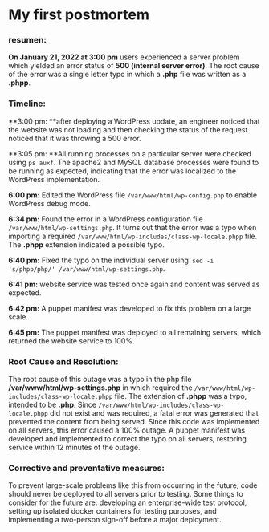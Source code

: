 # My first postmortem

### resumen:

**On January 21, 2022 at 3:00 pm** users experienced a server problem which yielded an error status of **500 (internal server error)**. The root cause of the error was a single letter typo in which a **.php** file was written as a **.phpp**.

### Timeline:

**3:00 pm: **after deploying a WordPress update, an engineer noticed that the website was not loading and then checking the status of the request noticed that it was throwing a 500 error.

**3:05 pm: **All running processes on a particular server were checked using `ps auxf`. The apache2 and MySQL database processes were found to be running as expected, indicating that the error was localized to the WordPress implementation.

**6:00 pm:** Edited the WordPress file `/var/www/html/wp-config.php` to enable WordPress debug mode.

**6:34 pm:** Found the error in a WordPress configuration file `/var/www/html/wp-settings.php`. It turns out that the error was a typo when importing a required `/var/www/html/wp-includes/class-wp-locale.phpp` file. The **.phpp** extension indicated a possible typo.

**6:40 pm:** Fixed the typo on the individual server using` sed -i 's/phpp/php/' /var/www/html/wp-settings.php`.

**6:41 pm:** website service was tested once again and content was served as expected.

**6:42 pm:** A puppet manifest was developed to fix this problem on a large scale.

**6:45 pm:** The puppet manifest was deployed to all remaining servers, which returned the website service to 100%.

### Root Cause and Resolution:

The root cause of this outage was a typo in the php file **/var/www/html/wp-settings.php** in which required the `/var/www/html/wp-includes/class-wp-locale.phpp` file. The extension of **.phpp** was a typo, intended to be **.php**. Since `/var/www/html/wp-includes/class-wp-locale.phpp` did not exist and was required, a fatal error was generated that prevented the content from being served. Since this code was implemented on all servers, this error caused a 100% outage. A puppet manifest was developed and implemented to correct the typo on all servers, restoring service within 12 minutes of the outage.

### Corrective and preventative measures:

To prevent large-scale problems like this from occurring in the future, code should never be deployed to all servers prior to testing. Some things to consider for the future are: developing an enterprise-wide test protocol, setting up isolated docker containers for testing purposes, and implementing a two-person sign-off before a major deployment.